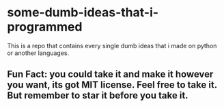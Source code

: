 # some-dumb-ideas-that-i-programmed
This is a repo that contains every single dumb ideas that i made on python or another languages.
## Fun Fact: you could take it and make it however you want, its got MIT license. Feel free to take it. **But** remember to star it before you take it.
